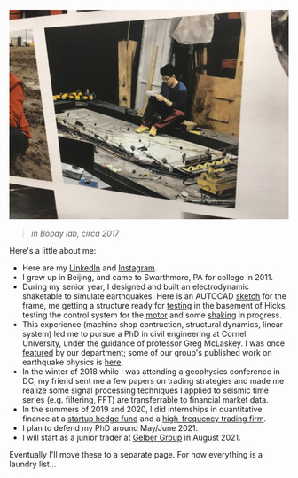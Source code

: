 ![in Bovay lab, circa 2017](/Bill_photo_lab.JPG)
>*in Bobay lab, circa 2017*

Here's a little about me:  

- Here are my [LinkedIn](https://www.linkedin.com/in/sizhao-bill-wu/) and [Instagram](https://www.instagram.com/billl.wu).
- I grew up in Beijing, and came to Swarthmore, PA for college in 2011.
- During my senior year, I designed and built an electrodynamic shaketable to simulate earthquakes. Here is an AUTOCAD [sketch](https://www.dropbox.com/s/hsv2x8rk3nfot97/table_frame.PNG?dl=0) for the frame, me getting a structure ready for [testing](https://www.dropbox.com/s/pvjqdtjptgckrcy/20150430_164630.jpg?dl=0) in the basement of Hicks, testing the control system for the [motor](https://www.dropbox.com/s/h2y85o97888gkd1/20150502_173739.mp4?dl=0) and some [shaking](https://www.dropbox.com/s/n5qw488mvfc41ln/20150502_172903.mp4?dl=0) in progress.
- This experience (machine shop contruction, structural dynamics, linear system) led me to pursue a PhD in civil engineering at Cornell University, under the guidance of professor Greg McLaskey. I was once [featured](https://www.cee.cornell.edu/spotlights/bill-wu-phd-student) by our department; some of our group's published work on earthquake physics is [here](https://courses.cit.cornell.edu/mclaskey/publications.html).
- In the winter of 2018 while I was attending a geophysics conference in DC, my friend sent me a few papers on trading strategies and made me realize some signal processing techniques I applied to seismic time series (e.g. filtering, FFT) are transferrable to financial market data. 
- In the summers of 2019 and 2020, I did internships in quantitative finance at a [startup hedge fund](http://arcstonecap.com/index.html) and a [high-frequency  trading firm](https://www.quantlab.com/). 
- I plan to defend my PhD around May/June 2021.
- I will start as a junior trader at [Gelber Group](https://www.gelbergroup.com/) in August 2021.

Eventually I'll move these to a separate page. For now everything is a laundry list...
